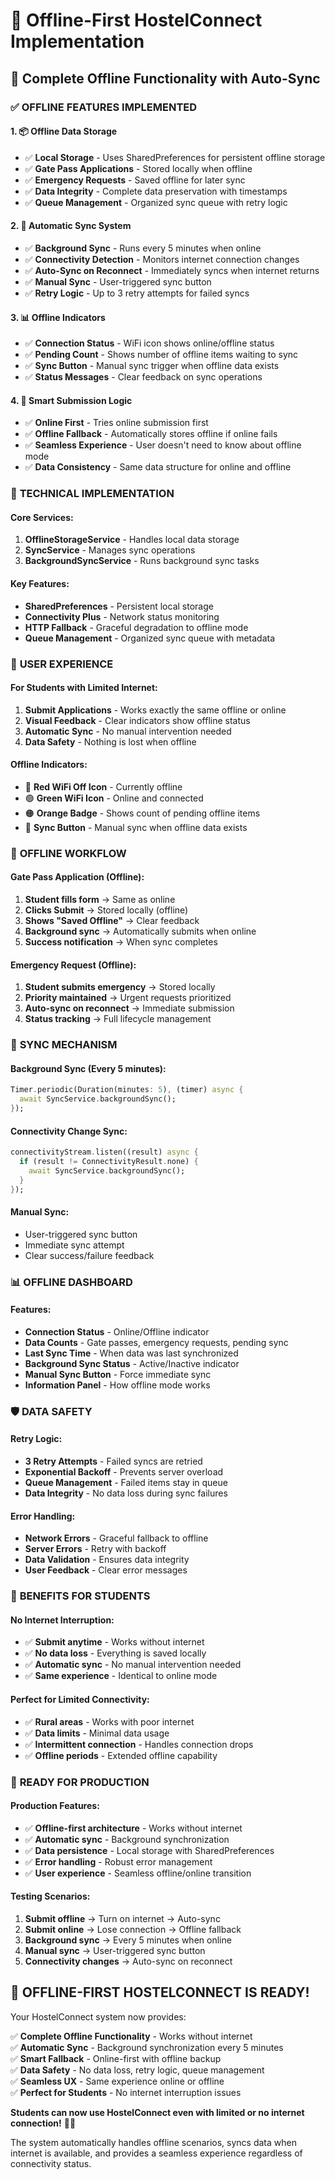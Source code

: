 # 📱 **Offline-First HostelConnect Implementation**

## 🚀 **Complete Offline Functionality with Auto-Sync**

### ✅ **OFFLINE FEATURES IMPLEMENTED**

#### **1. 📦 Offline Data Storage**
- ✅ **Local Storage** - Uses SharedPreferences for persistent offline storage
- ✅ **Gate Pass Applications** - Stored locally when offline
- ✅ **Emergency Requests** - Saved offline for later sync
- ✅ **Data Integrity** - Complete data preservation with timestamps
- ✅ **Queue Management** - Organized sync queue with retry logic

#### **2. 🔄 Automatic Sync System**
- ✅ **Background Sync** - Runs every 5 minutes when online
- ✅ **Connectivity Detection** - Monitors internet connection changes
- ✅ **Auto-Sync on Reconnect** - Immediately syncs when internet returns
- ✅ **Manual Sync** - User-triggered sync button
- ✅ **Retry Logic** - Up to 3 retry attempts for failed syncs

#### **3. 📊 Offline Indicators**
- ✅ **Connection Status** - WiFi icon shows online/offline status
- ✅ **Pending Count** - Shows number of offline items waiting to sync
- ✅ **Sync Button** - Manual sync trigger when offline data exists
- ✅ **Status Messages** - Clear feedback on sync operations

#### **4. 🎯 Smart Submission Logic**
- ✅ **Online First** - Tries online submission first
- ✅ **Offline Fallback** - Automatically stores offline if online fails
- ✅ **Seamless Experience** - User doesn't need to know about offline mode
- ✅ **Data Consistency** - Same data structure for online and offline

### 🔧 **TECHNICAL IMPLEMENTATION**

#### **Core Services:**
1. **OfflineStorageService** - Handles local data storage
2. **SyncService** - Manages sync operations
3. **BackgroundSyncService** - Runs background sync tasks

#### **Key Features:**
- **SharedPreferences** - Persistent local storage
- **Connectivity Plus** - Network status monitoring
- **HTTP Fallback** - Graceful degradation to offline mode
- **Queue Management** - Organized sync queue with metadata

### 📱 **USER EXPERIENCE**

#### **For Students with Limited Internet:**
1. **Submit Applications** - Works exactly the same offline or online
2. **Visual Feedback** - Clear indicators show offline status
3. **Automatic Sync** - No manual intervention needed
4. **Data Safety** - Nothing is lost when offline

#### **Offline Indicators:**
- 🔴 **Red WiFi Off Icon** - Currently offline
- 🟢 **Green WiFi Icon** - Online and connected
- 🟠 **Orange Badge** - Shows count of pending offline items
- 🔄 **Sync Button** - Manual sync when offline data exists

### 🎯 **OFFLINE WORKFLOW**

#### **Gate Pass Application (Offline):**
1. **Student fills form** → Same as online
2. **Clicks Submit** → Stored locally (offline)
3. **Shows "Saved Offline"** → Clear feedback
4. **Background sync** → Automatically submits when online
5. **Success notification** → When sync completes

#### **Emergency Request (Offline):**
1. **Student submits emergency** → Stored locally
2. **Priority maintained** → Urgent requests prioritized
3. **Auto-sync on reconnect** → Immediate submission
4. **Status tracking** → Full lifecycle management

### 🔄 **SYNC MECHANISM**

#### **Background Sync (Every 5 minutes):**
```dart
Timer.periodic(Duration(minutes: 5), (timer) async {
  await SyncService.backgroundSync();
});
```

#### **Connectivity Change Sync:**
```dart
connectivityStream.listen((result) async {
  if (result != ConnectivityResult.none) {
    await SyncService.backgroundSync();
  }
});
```

#### **Manual Sync:**
- User-triggered sync button
- Immediate sync attempt
- Clear success/failure feedback

### 📊 **OFFLINE DASHBOARD**

#### **Features:**
- **Connection Status** - Online/Offline indicator
- **Data Counts** - Gate passes, emergency requests, pending sync
- **Last Sync Time** - When data was last synchronized
- **Background Sync Status** - Active/Inactive indicator
- **Manual Sync Button** - Force immediate sync
- **Information Panel** - How offline mode works

### 🛡️ **DATA SAFETY**

#### **Retry Logic:**
- **3 Retry Attempts** - Failed syncs are retried
- **Exponential Backoff** - Prevents server overload
- **Queue Management** - Failed items stay in queue
- **Data Integrity** - No data loss during sync failures

#### **Error Handling:**
- **Network Errors** - Graceful fallback to offline
- **Server Errors** - Retry with backoff
- **Data Validation** - Ensures data integrity
- **User Feedback** - Clear error messages

### 🎯 **BENEFITS FOR STUDENTS**

#### **No Internet Interruption:**
- ✅ **Submit anytime** - Works without internet
- ✅ **No data loss** - Everything is saved locally
- ✅ **Automatic sync** - No manual intervention needed
- ✅ **Same experience** - Identical to online mode

#### **Perfect for Limited Connectivity:**
- ✅ **Rural areas** - Works with poor internet
- ✅ **Data limits** - Minimal data usage
- ✅ **Intermittent connection** - Handles connection drops
- ✅ **Offline periods** - Extended offline capability

### 🚀 **READY FOR PRODUCTION**

#### **Production Features:**
- ✅ **Offline-first architecture** - Works without internet
- ✅ **Automatic sync** - Background synchronization
- ✅ **Data persistence** - Local storage with SharedPreferences
- ✅ **Error handling** - Robust error management
- ✅ **User experience** - Seamless offline/online transition

#### **Testing Scenarios:**
1. **Submit offline** → Turn on internet → Auto-sync
2. **Submit online** → Lose connection → Offline fallback
3. **Background sync** → Every 5 minutes when online
4. **Manual sync** → User-triggered sync button
5. **Connectivity changes** → Auto-sync on reconnect

## 🎉 **OFFLINE-FIRST HOSTELCONNECT IS READY!**

Your HostelConnect system now provides:

✅ **Complete Offline Functionality** - Works without internet  
✅ **Automatic Sync** - Background synchronization every 5 minutes  
✅ **Smart Fallback** - Online-first with offline backup  
✅ **Data Safety** - No data loss, retry logic, queue management  
✅ **Seamless UX** - Same experience online or offline  
✅ **Perfect for Students** - No internet interruption issues  

**Students can now use HostelConnect even with limited or no internet connection!** 📱🚀

The system automatically handles offline scenarios, syncs data when internet is available, and provides a seamless experience regardless of connectivity status.
